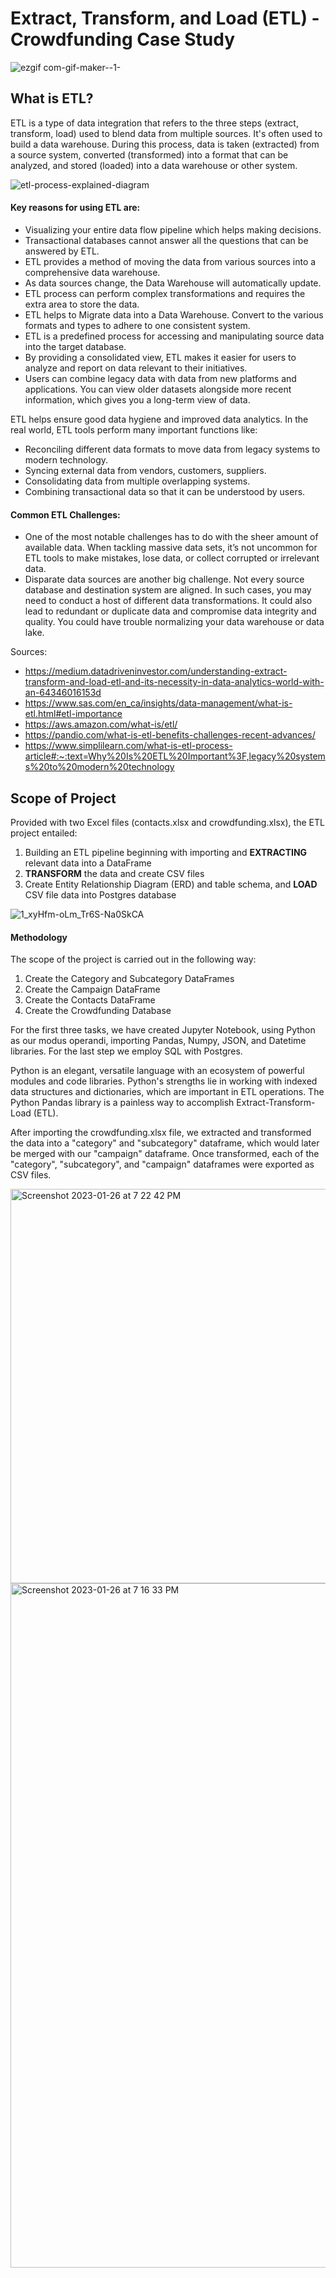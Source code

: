 # Extract, Transform, and Load (ETL) - Crowdfunding Case Study
![ezgif com-gif-maker--1-](https://user-images.githubusercontent.com/115101031/214898164-a525647c-e9d6-40db-9956-c4694b86b66b.png)

## What is ETL?
ETL is a type of data integration that refers to the three steps (extract, transform, load) used to blend data from multiple sources. It's often used to build a data warehouse. During this process, data is taken (extracted) from a source system, converted (transformed) into a format that can be analyzed, and stored (loaded) into a data warehouse or other system. 

![etl-process-explained-diagram](https://user-images.githubusercontent.com/115101031/214889820-09a11cb8-f4d2-4b5b-a33a-c2952d8b2ad3.png)

#### Key reasons for using ETL are:
* Visualizing your entire data flow pipeline which helps making decisions.
* Transactional databases cannot answer all the questions that can be answered by ETL.
* ETL provides a method of moving the data from various sources into a comprehensive data warehouse.
* As data sources change, the Data Warehouse will automatically update.
* ETL process can perform complex transformations and requires the extra area to store the data.
* ETL helps to Migrate data into a Data Warehouse. Convert to the various formats and types to adhere to one consistent system.
* ETL is a predefined process for accessing and manipulating source data into the target database.
* By providing a consolidated view, ETL makes it easier for users to analyze and report on data relevant to their initiatives.
* Users can combine legacy data with data from new platforms and applications. You can view older datasets alongside more recent information, which gives you a long-term view of data.

ETL helps ensure good data hygiene and improved data analytics. In the real world, ETL tools perform many important functions like:
* Reconciling different data formats to move data from legacy systems to modern technology.
* Syncing external data from vendors, customers, suppliers.
* Consolidating data from multiple overlapping systems.
* Combining transactional data so that it can be understood by users.

#### Common ETL Challenges:
* One of the most notable challenges has to do with the sheer amount of available data. When tackling massive data sets, it’s not uncommon for ETL tools to make mistakes, lose data, or collect corrupted or irrelevant data.
* Disparate data sources are another big challenge. Not every source database and destination system are aligned. In such cases, you may need to conduct a host of different data transformations. It could also lead to redundant or duplicate data and compromise data integrity and quality. You could have trouble normalizing your data warehouse or data lake.

Sources:
* https://medium.datadriveninvestor.com/understanding-extract-transform-and-load-etl-and-its-necessity-in-data-analytics-world-with-an-64346016153d
* https://www.sas.com/en_ca/insights/data-management/what-is-etl.html#etl-importance
* https://aws.amazon.com/what-is/etl/ 
* https://pandio.com/what-is-etl-benefits-challenges-recent-advances/
* https://www.simplilearn.com/what-is-etl-process-article#:~:text=Why%20Is%20ETL%20Important%3F,legacy%20systems%20to%20modern%20technology 

## Scope of Project
Provided with two Excel files (contacts.xlsx and crowdfunding.xlsx), the ETL project entailed: 
1) Building an ETL pipeline beginning with importing and **EXTRACTING** relevant data into a DataFrame
2) **TRANSFORM** the data and create CSV files
3) Create Entity Relationship Diagram (ERD) and table schema, and **LOAD** CSV file data into Postgres database

![1_xyHfm-oLm_Tr6S-Na0SkCA](https://user-images.githubusercontent.com/115101031/214926798-688497eb-0ad1-4b7e-8518-cebfc170463e.jpeg)

#### Methodology
The scope of the project is carried out in the following way:
1) Create the Category and Subcategory DataFrames
2) Create the Campaign DataFrame
3) Create the Contacts DataFrame
4) Create the Crowdfunding Database

For the first three tasks, we have created Jupyter Notebook, using Python as our modus operandi, importing Pandas, Numpy, JSON, and Datetime libraries. For the last step we employ SQL with Postgres.

Python is an elegant, versatile language with an ecosystem of powerful modules and code libraries. Python's strengths lie in working with indexed data structures and dictionaries, which are important in ETL operations. The Python Pandas library is a painless way to accomplish Extract-Transform-Load (ETL).

After importing the crowdfunding.xlsx file, we extracted and transformed the data into a "category" and "subcategory" dataframe, which would later be merged with our "campaign" dataframe.  Once transformed, each of the "category", "subcategory", and "campaign" dataframes were exported as CSV files.

<img width="631" alt="Screenshot 2023-01-26 at 7 22 42 PM" src="https://user-images.githubusercontent.com/115101031/214979803-271f7ab3-12b8-4711-b1e5-04c955be5cb1.png">

<img width="1095" alt="Screenshot 2023-01-26 at 7 16 33 PM" src="https://user-images.githubusercontent.com/115101031/214979029-87466396-f90f-457b-8575-26e85b7b779b.png">




